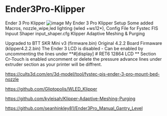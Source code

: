 # Ender3Pro-Klipper
Ender 3 Pro Klipper 
![image](https://github.com/seanhinkley81/Ender3Pro-Klipper/assets/69949521/901daccb-442c-4723-9452-20d734efcae4)
My Ender 3 Pro Klipper Setup
Some added Macros, nozzle_wipe,led lighting (wled +ws12*), Config File for Fystec FIS Inpuut Shaper input_shaper.cfg
Klipper Adaptive Meshing & Purging

Upgraded to BTT SKR Mini v3 (firmware.bin)
Original 4.2.2 Board Firmaware (klipper4.2.2.bin)
The Ender 3 LCD is disabled - Can be enabled by uncommenting the lines under
**#[display] # RET6 12864 LCD ** Section
Cr-Touch is enabled
uncomment or delete the pressure advance lines under extruder section as your printer will be diffrent.


https://cults3d.com/en/3d-model/tool/fystec-pis-ender-3-pro-mount-bed-nozzle

https://github.com/Gliptopolis/WLED_Klipper 

https://github.com/kyleisah/Klipper-Adaptive-Meshing-Purging

https://github.com/seanhinkley81/Ender3Pro_Manual_Gantry_Level
